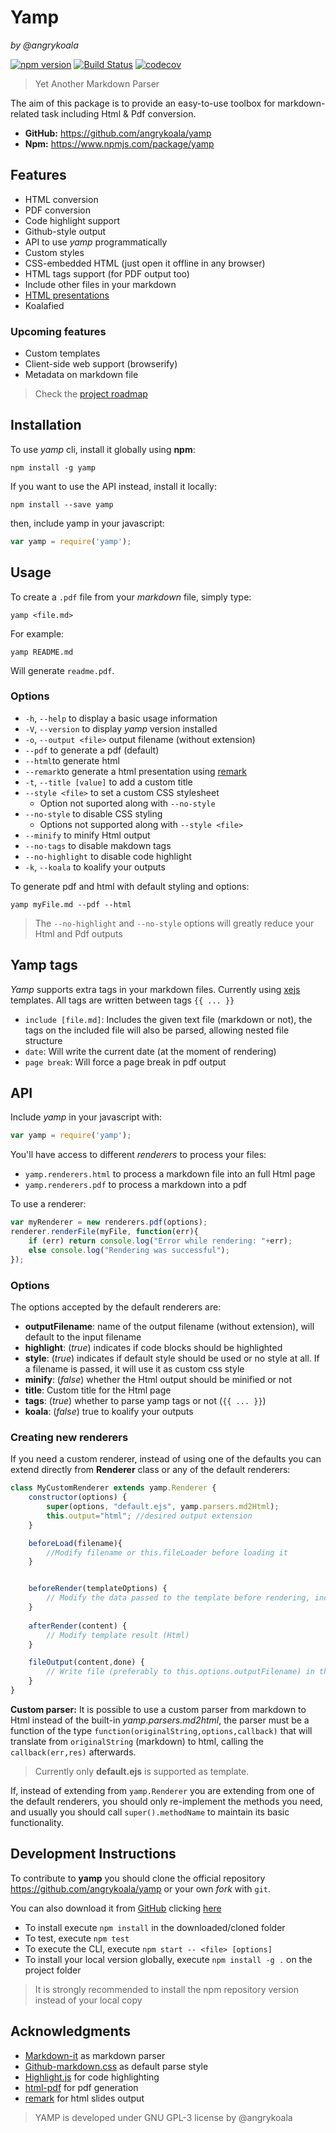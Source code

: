 Yamp
====
_by @angrykoala_

[![npm version](https://badge.fury.io/js/yamp.svg)](https://badge.fury.io/js/yamp) 
[![Build Status](https://travis-ci.org/angrykoala/yamp.svg?branch=master)](https://travis-ci.org/angrykoala/yamp) 
[![codecov](https://codecov.io/gh/angrykoala/yamp/branch/master/graph/badge.svg)](https://codecov.io/gh/angrykoala/yamp) 

>Yet Another Markdown Parser

The aim of this package is to provide an easy-to-use toolbox for markdown-related task including Html & Pdf conversion.

* **GitHub:** <https://github.com/angrykoala/yamp>
* **Npm:** <https://www.npmjs.com/package/yamp>

## Features
* HTML conversion
* PDF conversion
* Code highlight support
* Github-style output
* API to use _yamp_ programmatically
* Custom styles
* CSS-embedded HTML (just open it offline in any browser)
* HTML tags support (for PDF output too)
* Include other files in your markdown
* [HTML presentations](https://remarkjs.com/)
* Koalafied


### Upcoming features

* Custom templates
* Client-side web support (browserify)
* Metadata on markdown file

 
> Check the [project roadmap](https://github.com/angrykoala/yamp/milestones?direction=desc&sort=completeness&state=open)

## Installation
To use _yamp_ cli, install it globally using **npm**:
```
npm install -g yamp
```

If you want to use the API instead, install it locally:
```
npm install --save yamp
```

then, include yamp in your javascript:
```js
var yamp = require('yamp');
```


## Usage
To create a `.pdf` file from your _markdown_ file, simply type:
```
yamp <file.md>
```
For example:
```
yamp README.md
```
Will generate `readme.pdf`.

### Options
* `-h`, `--help` to display a basic usage information
* `-V`, `--version` to display _yamp_ version installed
* `-o`, `--output <file>` output filename (without extension)
* `--pdf` to generate a pdf (default)
* `--html`to generate html
* `--remark`to generate a html presentation using [remark](https://remarkjs.com)
* `-t`, `--title [value]` to add a custom title
* `--style <file>` to set a custom CSS stylesheet
    * Option not suported along with `--no-style`
* `--no-style` to disable CSS styling
    * Options not supported along with `--style <file>`
* `--minify` to minify Html output
* `--no-tags` to disable makdown tags
* `--no-highlight` to disable code highlight
* `-k`, `--koala` to koalify your outputs

To generate pdf and html with default styling and options:
```
yamp myFile.md --pdf --html
```

>The `--no-highlight` and `--no-style` options will greatly reduce your Html and Pdf outputs


## Yamp tags
_Yamp_ supports extra tags in your markdown files. Currently using [xejs](https://github.com/angrykoala/xejs) templates. All tags are written between tags `{{ ... }}`

* `include [file.md]`: Includes the given text file (markdown or not), the tags on the included file will also be parsed, allowing nested file structure
* `date`: Will write the current date (at the moment of rendering)
* `page break`: Will force a page break in pdf output


## API

Include _yamp_ in your javascript with:
```js
var yamp = require('yamp');
```

You'll have access to different _renderers_ to process your files:
* `yamp.renderers.html` to process a markdown file into an full Html page
* `yamp.renderers.pdf` to process a markdown into a pdf

To use a renderer:
```js
var myRenderer = new renderers.pdf(options);
renderer.renderFile(myFile, function(err){
    if (err) return console.log("Error while rendering: "+err);
    else console.log("Rendering was successful");
});
```

### Options
The options accepted by the default renderers are:

* **outputFilename**: name of the output filename (without extension), will default to the input filename
* **highlight**: (_true_) indicates if code blocks should be highlighted
* **style**: (_true_) indicates if default style should be used or no style at all. If a filename is passed, it will use it as custom css style
* **minify**: (_false_) whether the Html output should be minified or not
* **title**: Custom title for the Html page
* **tags**: (_true_) whether to parse yamp tags or not (`{{ ... }}`) 
* **koala**: (_false_) true to koalify your outputs

### Creating new renderers
If you need a custom renderer, instead of using one of the defaults you can extend directly from **Renderer** class or any of the default renderers:

```js
class MyCustomRenderer extends yamp.Renderer {
    constructor(options) {
        super(options, "default.ejs", yamp.parsers.md2Html);
        this.output="html"; //desired output extension
    }

    beforeLoad(filename){
        //Modify filename or this.fileLoader before loading it
    }


    beforeRender(templateOptions) {
        // Modify the data passed to the template before rendering, including title, content and options
    }
    
    afterRender(content) {
        // Modify template result (Html)
    }

    fileOutput(content,done) {
        // Write file (preferably to this.options.outputFilename) in the desired format using a parser
    }
}
```

**Custom parser:** It is possible to use a custom parser from markdown to Html instead of the built-in _yamp.parsers.md2html_, the parser must be a function of the type `function(originalString,options,callback)` that will translate from `originalString` (markdown) to html, calling the `callback(err,res)` afterwards.

> Currently only **default.ejs** is supported as template.

If, instead of extending from `yamp.Renderer` you are extending from one of the default renderers, you should only re-implement the methods you need, and usually you should call `super().methodName` to maintain its basic functionality.

## Development Instructions
To contribute to **yamp** you should clone the official repository <https://github.com/angrykoala/yamp> or your own _fork_ with `git`.

You can also download it from [GitHub](https://github.com) clicking [here](https://github.com/angrykoala/yamp/archive/master.zip)

* To install execute `npm install` in the downloaded/cloned folder
* To test, execute `npm test`
* To execute the CLI, execute `npm start -- <file> [options]`
* To install your local version globally, execute `npm install -g .` on the project folder

>It is strongly recommended to install the npm repository version instead of your local copy


## Acknowledgments
* [Markdown-it](https://github.com/markdown-it/markdown-it) as markdown parser
* [Github-markdown.css](https://github.com/sindresorhus/github-markdown-css) as default parse style
* [Highlight.js](https://highlightjs.org) for code highlighting
* [html-pdf](https://github.com/marcbachmann/node-html-pdf) for pdf generation
* [remark](https://remarkjs.com) for html slides output

>YAMP is developed under GNU GPL-3 license by @angrykoala 
